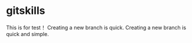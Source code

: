 # gitskills
This is for test！
Creating a new branch is quick.
Creating a new branch is quick and simple.
